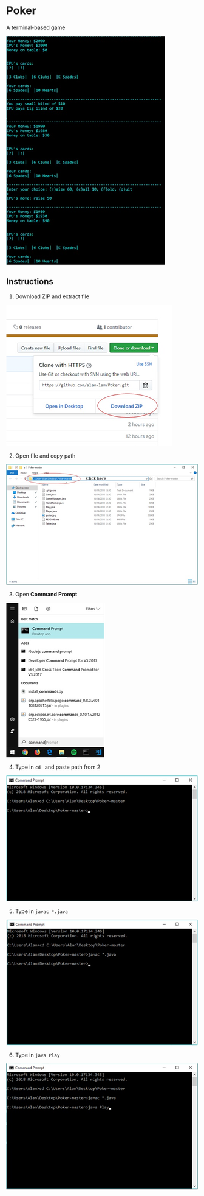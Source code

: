# Poker

A terminal-based game

![Alt text](./poker.jpg?raw=true)

## Instructions
1. Download ZIP and extract file

![Alt text](./readme-pics/readme_1.jpg?raw=true)

2. Open file and copy path

![Alt text](./readme-pics/readme_2.jpg?raw=true)

3. Open **Command Prompt**

![Alt text](./readme-pics/readme_3.jpg?raw=true)

4. Type in `cd ` and paste path from 2

![Alt text](./readme-pics/readme_4.jpg?raw=true)

5. Type in `javac *.java`

![Alt text](./readme-pics/readme_5.jpg?raw=true)

6. Type in `java Play`

![Alt text](./readme-pics/readme_6.jpg?raw=true)
